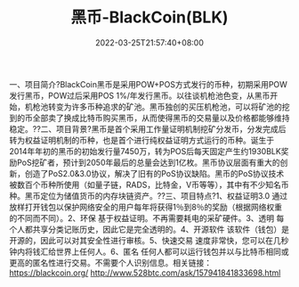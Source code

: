 ﻿---
weight: 
title: "黑币-BlackCoin(BLK)"
description: "BlackCoin黑币是采用POW+POS方式发行的币种，初期采用POW发行黑币，POW过后采用POS 1%/年发行黑币"
date: 2022-03-25T21:57:40+08:00
lastmod: 2022-03-25T16:45:40+08:00
draft: false
authors: ["Metabd"]
featuredImage: "heibi-blackcoinblk.webp"
link: ""
tags: ["数字代币","黑币-BlackCoin(BLK)"]
categories: ["navigation"]
navigation: ["数字代币"]
lightgallery: true
toc: true
pinned: false
recommend: false
recommend1: false
---
一、项目简介?BlackCoin黑币是采用POW+POS方式发行的币种，初期采用POW发行黑币，POW过后采用POS 1%/年发行黑币。以往谈机枪池色变，从黑币开始，机枪池转变为许多币种追求的矿池。黑币独创的买压机枪池，可以将矿池的挖到的币全部卖了换成比特币购买黑币，从而使得黑币的交易量以及价格都能够维持稳定。??二、项目背景?黑币是首个采用工作量证明机制挖矿分发币，分发完成后转为权益证明机制的币种，也是首个进行纯权益证明方式运行的币种。诞生于2014年年初的黑币的初始发行量7450万，转为POS后每天固定产生约1930BLK奖励PoS挖矿者，预计到2050年最后的总量会达到1亿枚。黑币协议层面有重大的创新，创造了PoS2.0&3.0协议，解决了旧有的PoS协议缺陷。黑币的PoS协议技术被数百个币种所使用（如量子链，RADS，比特金，V币等等），其中有不少知名币种。黑币定位为储值货币的内存块链资产。??三、项目特点?1、权益证明3.0
通过放样打开钱包以保护网络安全的用户每年将获得1％到8％的奖励（根据网络权重的不同而不同）。2、环保
基于权益证明。不再需要耗电的采矿硬件。3、透明
每个人都共享分类记账历史，因此它是完全透明的。4、开源软件
该软件（钱包）是开源的，因此可以对其安全性进行审核。5、快速交易
速度非常快，您可以在几秒钟内将钱汇给世界上任何人。6、匿名
任何人都可以运行钱包并以与比特币相同或更高的匿名性进行交易。不需要个人识别信息。相关链接：
https://blackcoin.org/
http://www.528btc.com/ask/157941841833698.html
